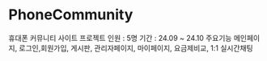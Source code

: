 # PhoneCommunity
휴대폰 커뮤니티 사이트 프로젝트 
인원 : 5명
기간 : 24.09 ~ 24.10
주요기능
메인페이지, 로그인,회원가입, 게시판, 관리자페이지, 마이페이지, 요금제비교, 1:1 실시간채팅
